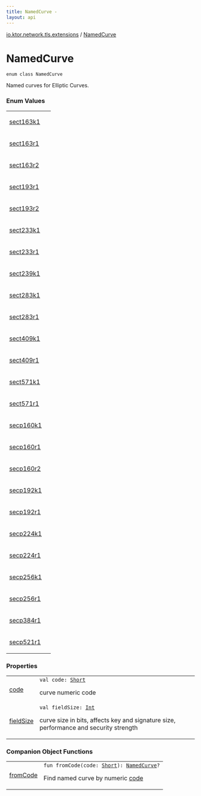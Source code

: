 ```yaml
---
title: NamedCurve - 
layout: api
---
```


<div class='api-docs-breadcrumbs'><a href="../index.html">io.ktor.network.tls.extensions</a> / <a href="./index.html">NamedCurve</a></div>

# NamedCurve

<div class="signature"><code><span class="keyword">enum</span> <span class="keyword">class </span><span class="identifier">NamedCurve</span></code></div>

Named curves for Elliptic Curves.

### Enum Values

<table class="api-docs-table">
<tbody>
<tr>
<td markdown="1">

<a href="sect163k1.html">sect163k1</a>


</td>
<td markdown="1">

</td>
</tr>
<tr>
<td markdown="1">

<a href="sect163r1.html">sect163r1</a>


</td>
<td markdown="1">

</td>
</tr>
<tr>
<td markdown="1">

<a href="sect163r2.html">sect163r2</a>


</td>
<td markdown="1">

</td>
</tr>
<tr>
<td markdown="1">

<a href="sect193r1.html">sect193r1</a>


</td>
<td markdown="1">

</td>
</tr>
<tr>
<td markdown="1">

<a href="sect193r2.html">sect193r2</a>


</td>
<td markdown="1">

</td>
</tr>
<tr>
<td markdown="1">

<a href="sect233k1.html">sect233k1</a>


</td>
<td markdown="1">

</td>
</tr>
<tr>
<td markdown="1">

<a href="sect233r1.html">sect233r1</a>


</td>
<td markdown="1">

</td>
</tr>
<tr>
<td markdown="1">

<a href="sect239k1.html">sect239k1</a>


</td>
<td markdown="1">

</td>
</tr>
<tr>
<td markdown="1">

<a href="sect283k1.html">sect283k1</a>


</td>
<td markdown="1">

</td>
</tr>
<tr>
<td markdown="1">

<a href="sect283r1.html">sect283r1</a>


</td>
<td markdown="1">

</td>
</tr>
<tr>
<td markdown="1">

<a href="sect409k1.html">sect409k1</a>


</td>
<td markdown="1">

</td>
</tr>
<tr>
<td markdown="1">

<a href="sect409r1.html">sect409r1</a>


</td>
<td markdown="1">

</td>
</tr>
<tr>
<td markdown="1">

<a href="sect571k1.html">sect571k1</a>


</td>
<td markdown="1">

</td>
</tr>
<tr>
<td markdown="1">

<a href="sect571r1.html">sect571r1</a>


</td>
<td markdown="1">

</td>
</tr>
<tr>
<td markdown="1">

<a href="secp160k1.html">secp160k1</a>


</td>
<td markdown="1">

</td>
</tr>
<tr>
<td markdown="1">

<a href="secp160r1.html">secp160r1</a>


</td>
<td markdown="1">

</td>
</tr>
<tr>
<td markdown="1">

<a href="secp160r2.html">secp160r2</a>


</td>
<td markdown="1">

</td>
</tr>
<tr>
<td markdown="1">

<a href="secp192k1.html">secp192k1</a>


</td>
<td markdown="1">

</td>
</tr>
<tr>
<td markdown="1">

<a href="secp192r1.html">secp192r1</a>


</td>
<td markdown="1">

</td>
</tr>
<tr>
<td markdown="1">

<a href="secp224k1.html">secp224k1</a>


</td>
<td markdown="1">

</td>
</tr>
<tr>
<td markdown="1">

<a href="secp224r1.html">secp224r1</a>


</td>
<td markdown="1">

</td>
</tr>
<tr>
<td markdown="1">

<a href="secp256k1.html">secp256k1</a>


</td>
<td markdown="1">

</td>
</tr>
<tr>
<td markdown="1">

<a href="secp256r1.html">secp256r1</a>


</td>
<td markdown="1">

</td>
</tr>
<tr>
<td markdown="1">

<a href="secp384r1.html">secp384r1</a>


</td>
<td markdown="1">

</td>
</tr>
<tr>
<td markdown="1">

<a href="secp521r1.html">secp521r1</a>


</td>
<td markdown="1">

</td>
</tr>
</tbody>
</table>

### Properties

<table class="api-docs-table">
<tbody>
<tr>
<td markdown="1">

<a href="code.html">code</a>


</td>
<td markdown="1">
<div class="signature"><code><span class="keyword">val </span><span class="identifier">code</span><span class="symbol">: </span><a href="https://kotlinlang.org/api/latest/jvm/stdlib/kotlin/-short/index.html"><span class="identifier">Short</span></a></code></div>

curve numeric code


</td>
</tr>
<tr>
<td markdown="1">

<a href="field-size.html">fieldSize</a>


</td>
<td markdown="1">
<div class="signature"><code><span class="keyword">val </span><span class="identifier">fieldSize</span><span class="symbol">: </span><a href="https://kotlinlang.org/api/latest/jvm/stdlib/kotlin/-int/index.html"><span class="identifier">Int</span></a></code></div>

curve size in bits, affects key and signature size, performance and security strength


</td>
</tr>
</tbody>
</table>

### Companion Object Functions

<table class="api-docs-table">
<tbody>
<tr>
<td markdown="1">

<a href="from-code.html">fromCode</a>


</td>
<td markdown="1">
<div class="signature"><code><span class="keyword">fun </span><span class="identifier">fromCode</span><span class="symbol">(</span><span class="parameterName" id="io.ktor.network.tls.extensions.NamedCurve.Companion$fromCode(kotlin.Short)/code">code</span><span class="symbol">:</span>&nbsp;<a href="https://kotlinlang.org/api/latest/jvm/stdlib/kotlin/-short/index.html"><span class="identifier">Short</span></a><span class="symbol">)</span><span class="symbol">: </span><a href="./index.md"><span class="identifier">NamedCurve</span></a><span class="symbol">?</span></code></div>

Find named curve by numeric <a href="from-code.html#io.ktor.network.tls.extensions.NamedCurve.Companion$fromCode(kotlin.Short)/code">code</a>


</td>
</tr>
</tbody>
</table>
